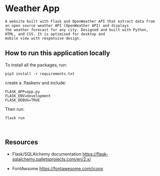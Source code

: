 #   Weather App
    A website built with Flask and OpenWeather API that extract data from an open source weather API (OpenWeather API) and displays 
    the weather forecast for any city. Designed and built with Python, HTML, and CSS. It is optimised for desktop and 
    mobile view with responsive design.


## How to run this application locally

To install all the packages, run:

```
pip3 install -r requirements.txt

```

create a .flaskenv and include:

```
FLASK_APP=app.py
FLASK_ENV=development
FLASK_DEBUG=TRUE

```

Then run:

```
flask run

```

​
## Resources
-   Flask/SQLAlchemy documentation
https://flask-sqlalchemy.palletsprojects.com/en/2.x/

- FontAwsome 
https://fontawesome.com/icons
